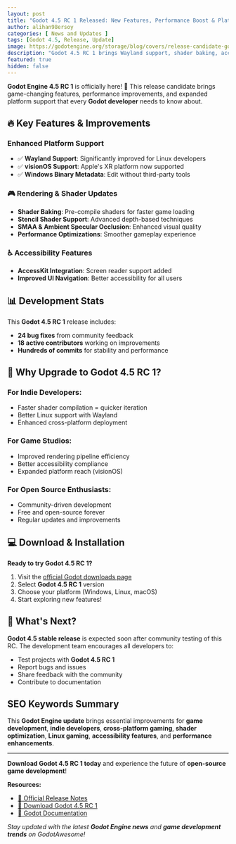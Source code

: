 ```yaml
---
layout: post
title: "Godot 4.5 RC 1 Released: New Features, Performance Boost & Platform Support"
author: alihan98ersoy
categories: [ News and Updates ]
tags: [Godot 4.5, Release, Update]
image: https://godotengine.org/storage/blog/covers/release-candidate-godot-4-5-rc-1.webp
description: "Godot 4.5 RC 1 brings Wayland support, shader baking, accessibility improvements, and visionOS platform support for enhanced game development."
featured: true
hidden: false
---
```


**Godot Engine 4.5 RC 1** is officially here! 🚀 This release candidate brings game-changing features, performance improvements, and expanded platform support that every **Godot developer** needs to know about.

## 🔥 Key Features & Improvements

### **Enhanced Platform Support**
- ✅ **Wayland Support**: Significantly improved for Linux developers
- ✅ **visionOS Support**: Apple's XR platform now supported
- ✅ **Windows Binary Metadata**: Edit without third-party tools

### **🎮 Rendering & Shader Updates**
- **Shader Baking**: Pre-compile shaders for faster game loading
- **Stencil Shader Support**: Advanced depth-based techniques
- **SMAA & Ambient Specular Occlusion**: Enhanced visual quality
- **Performance Optimizations**: Smoother gameplay experience

### **♿ Accessibility Features**
- **AccessKit Integration**: Screen reader support added
- **Improved UI Navigation**: Better accessibility for all users

## 📊 Development Stats

This **Godot 4.5 RC 1** release includes:
- **24 bug fixes** from community feedback
- **18 active contributors** working on improvements
- **Hundreds of commits** for stability and performance

## 🚀 Why Upgrade to Godot 4.5 RC 1?

### **For Indie Developers:**
- Faster shader compilation = quicker iteration
- Better Linux support with Wayland
- Enhanced cross-platform deployment

### **For Game Studios:**
- Improved rendering pipeline efficiency
- Better accessibility compliance
- Expanded platform reach (visionOS)

### **For Open Source Enthusiasts:**
- Community-driven development
- Free and open-source forever
- Regular updates and improvements

## 💻 Download & Installation

**Ready to try Godot 4.5 RC 1?**

1. Visit the <a href="https://godotengine.org/download/" target="_blank">official Godot downloads page</a>
2. Select **Godot 4.5 RC 1** version
3. Choose your platform (Windows, Linux, macOS)
4. Start exploring new features!

## 🎯 What's Next?

**Godot 4.5 stable release** is expected soon after community testing of this RC. The development team encourages all developers to:

- Test projects with **Godot 4.5 RC 1**
- Report bugs and issues
- Share feedback with the community
- Contribute to documentation

## SEO Keywords Summary

This **Godot Engine update** brings essential improvements for **game development**, **indie developers**, **cross-platform gaming**, **shader optimization**, **Linux gaming**, **accessibility features**, and **performance enhancements**.

---

**Download Godot 4.5 RC 1 today** and experience the future of **open-source game development**! 

**Resources:**
- <a href="https://godotengine.org/article/release-candidate-godot-4-5-rc-1/" target="_blank">🔗 Official Release Notes</a>
- <a href="https://godotengine.org/download/" target="_blank">🔗 Download Godot 4.5 RC 1</a>
- <a href="https://docs.godotengine.org/" target="_blank">🔗 Godot Documentation</a>

*Stay updated with the latest **Godot Engine news** and **game development trends** on GodotAwesome!*
